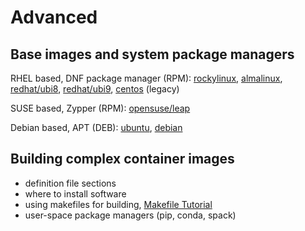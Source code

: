 # Advanced

## Base images and system package managers

RHEL based, DNF package manager (RPM): [rockylinux](https://hub.docker.com/_/rockylinux), [almalinux](https://hub.docker.com/_/almalinux), [redhat/ubi8](https://hub.docker.com/r/redhat/ubi8), [redhat/ubi9](https://hub.docker.com/r/redhat/ubi9), [centos](https://hub.docker.com/_/centos) (legacy)

SUSE based, Zypper (RPM): [opensuse/leap](https://hub.docker.com/r/opensuse/leap)

Debian based, APT (DEB): [ubuntu](https://hub.docker.com/_/ubuntu), [debian](https://hub.docker.com/_/debian)

## Building complex container images

- definition file sections
- where to install software
- using makefiles for building, [Makefile Tutorial](https://makefiletutorial.com/)
- user-space package managers (pip, conda, spack)
